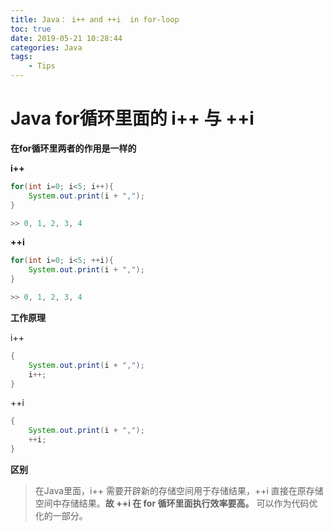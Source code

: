 ```yaml
---
title: Java： i++ and ++i  in for-loop
toc: true
date: 2019-05-21 10:28:44
categories: Java
tags:
    - Tips
---
```


# Java **for**循环里面的 **i++** 与 **++i** 

**在for循环里两者的作用是一样的**

**i++**
```Java
for(int i=0; i<5; i++){
    System.out.print(i + ",");
}

>> 0, 1, 2, 3, 4
```

**++i**
```Java
for(int i=0; i<5; ++i){
    System.out.print(i + ",");
}

>> 0, 1, 2, 3, 4
```

**工作原理**

i++
```Java
{
    System.out.print(i + ",");
    i++;
}
```

++i
```Java
{
    System.out.print(i + ",");
    ++i;
}
```

**区别**
> 在Java里面，i++ 需要开辟新的存储空间用于存储结果，++i 直接在原存储空间中存储结果。**故 **++i** 在 for 循环里面执行效率要高。** 可以作为代码优化的一部分。